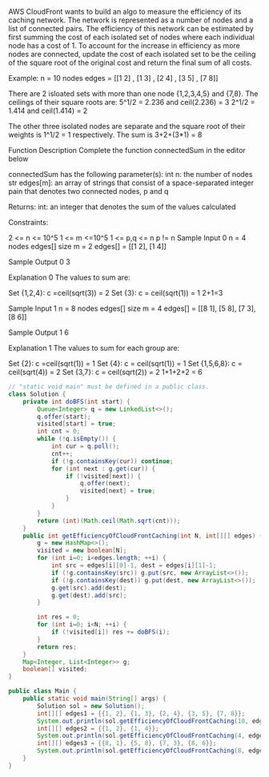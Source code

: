 AWS CloudFront wants to build an algo to measure the efficiency of its caching network. The network is represented as a number of nodes and a list of connected pairs. The efficiency of this network can be estimated by first summing the cost of each isolated set of nodes where each individual node has a cost of 1. To account for the increase in efficiency as more nodes are connected, update the cost of each isolated set to be the ceiling of the square root of the original cost and return the final sum of all costs.

Example:
n = 10 nodes
edges = [[1 2] , [1 3] , [2 4] , [3 5] , [7 8]]

There are 2 isloated sets with more than one node {1,2,3,4,5} and {7,8}. The ceilings of their square roots are:
5^1/2 = 2.236 and ceil(2.236) = 3
2^1/2 = 1.414 and ceil(1.414) = 2

The other three isolated nodes are separate and the square root of their weights is 1^1/2 = 1 respectively.
The sum is 3+2+(3*1) = 8

Function Description
Complete the function connectedSum in the editor below

connectedSum has the following parameter(s):
int n: the number of nodes
str edges[m]: an array of strings that consist of a space-separated integer pain that denotes two connected nodes, p and q

Returns:
int: an integer that denotes the sum of the values calculated

Constraints:

2 <= n <= 10^5
1 <= m <=10^5
1 <= p,q <= n
p != n
Sample Input 0
n = 4 nodes
edges[] size m = 2
edges[] = [[1 2], [1 4]]

Sample Output 0
3

Explanation 0
The values to sum are:

Set {1,2,4}: c =ceil(sqrt(3)) = 2
Set {3}: c = ceil(sqrt(1)) = 1
2+1=3

Sample Input 1
n = 8 nodes
edges[] size m = 4
edges[] = [[8 1], [5 8], [7 3], [8 6]]

Sample Output 1
6

Explanation 1
The values to sum for each group are:

Set {2}: c =ceil(sqrt(1)) = 1
Set {4}: c = ceil(sqrt(1)) = 1
Set {1,5,6,8}: c = ceil(sqrt(4)) = 2
Set {3,7}: c = ceil(sqrt(2)) = 2
1+1+2+2 = 6

```java
// "static void main" must be defined in a public class.
class Solution {
    private int doBFS(int start) {
        Queue<Integer> q = new LinkedList<>();
        q.offer(start);
        visited[start] = true;
        int cnt = 0;
        while (!q.isEmpty()) {
            int cur = q.poll();
            cnt++;
            if (!g.containsKey(cur)) continue;
            for (int next : g.get(cur)) {
                if (!visited[next]) {
                    q.offer(next);
                    visited[next] = true;
                }
            }
        }
        return (int)(Math.ceil(Math.sqrt(cnt)));
    }
    public int getEfficiencyOfCloudFrontCaching(int N, int[][] edges) {
        g = new HashMap<>();
        visited = new boolean[N];
        for (int i=0; i<edges.length; ++i) {
            int src = edges[i][0]-1, dest = edges[i][1]-1;
            if (!g.containsKey(src)) g.put(src, new ArrayList<>());
            if (!g.containsKey(dest)) g.put(dest, new ArrayList<>());
            g.get(src).add(dest);
            g.get(dest).add(src);
        }

        int res = 0;
        for (int i=0; i<N; ++i) {
            if (!visited[i]) res += doBFS(i);
        }
        return res;
    }
    Map<Integer, List<Integer>> g;
    boolean[] visited;
}

public class Main {
    public static void main(String[] args) {
        Solution sol = new Solution();
        int[][] edges1 = {{1, 2}, {1, 3}, {2, 4}, {3, 5}, {7, 8}};
        System.out.println(sol.getEfficiencyOfCloudFrontCaching(10, edges1));
        int[][] edges2 = {{1, 2}, {1, 4}};
        System.out.println(sol.getEfficiencyOfCloudFrontCaching(4, edges2));
        int[][] edges3 = {{8, 1}, {5, 8}, {7, 3}, {8, 6}};
        System.out.println(sol.getEfficiencyOfCloudFrontCaching(8, edges3));
    }
}
```